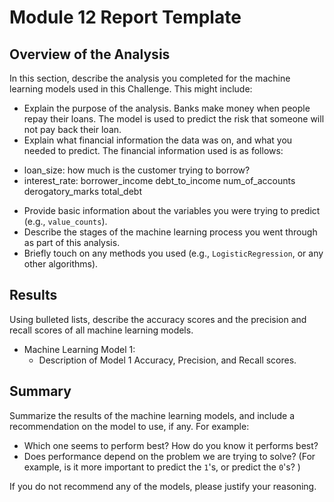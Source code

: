 # Module 12 Report Template

## Overview of the Analysis

In this section, describe the analysis you completed for the machine learning models used in this Challenge. This might include:

* Explain the purpose of the analysis.
Banks make money when people repay their loans. The model is used to predict the risk that someone will not pay back their loan.
* Explain what financial information the data was on, and what you needed to predict.
The financial information used is as follows: 
- loan_size: how much is the customer trying to borrow?
- interest_rate: 	borrower_income	debt_to_income	num_of_accounts	derogatory_marks	total_debt
* Provide basic information about the variables you were trying to predict (e.g., `value_counts`).
* Describe the stages of the machine learning process you went through as part of this analysis.
* Briefly touch on any methods you used (e.g., `LogisticRegression`, or any other algorithms).

## Results

Using bulleted lists, describe the accuracy scores and the precision and recall scores of all machine learning models.

* Machine Learning Model 1:
    * Description of Model 1 Accuracy, Precision, and Recall scores.

## Summary

Summarize the results of the machine learning models, and include a recommendation on the model to use, if any. For example:

* Which one seems to perform best? How do you know it performs best?
* Does performance depend on the problem we are trying to solve? (For example, is it more important to predict the `1`'s, or predict the `0`'s? )

If you do not recommend any of the models, please justify your reasoning.
